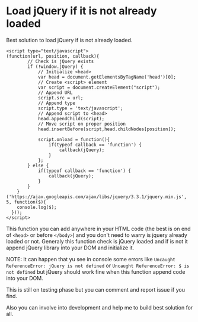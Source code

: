 # Load jQuery if it is not already loaded
Best solution to load jQuery if is not already loaded.

```
<script type="text/javascript">
(function(url, position, callback){
		// Check is jQuery exists
		if (!window.jQuery) {
			// Initialize <head>
			var head = document.getElementsByTagName('head')[0];
			// Create <script> element
			var script = document.createElement("script");
			// Append URL
			script.src = url;
			// Append type
			script.type = 'text/javascript';
			// Append script to <head>
			head.appendChild(script);
			// Move script on proper position
			head.insertBefore(script,head.childNodes[position]);
      
			script.onload = function(){
				if(typeof callback == 'function') {
					callback(jQuery);
				}
			};
		} else {
			if(typeof callback == 'function') {
				callback(jQuery);
			}
		}
	}('https://ajax.googleapis.com/ajax/libs/jquery/3.3.1/jquery.min.js', 5, function($){ 
    console.log($);
  }));
</script>
```

This function you can add anywhere in your HTML code (the best is on end of `<head>` or before `</body>`) and you don't need to warry is jquery already loaded or not. Generaly this function check is jQuery loaded and if is not it append jQuery library into your DOM and initialize it.

NOTE: It can happen that yu see in console some errors like `Uncaught ReferenceError: jQuery is not defined` or `Uncaught ReferenceError: $ is not defined` but jQuery should work fine when this function append code into your DOM.

This is still on testing phase but you can comment and report issue if you find.

Also you can involve into development and help me to build best solution for all.
